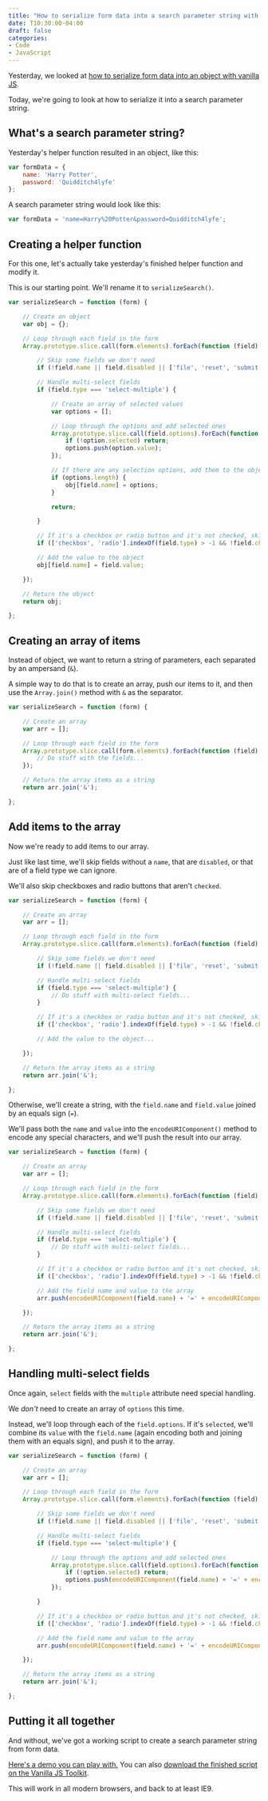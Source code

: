 ```yaml
---
title: "How to serialize form data into a search parameter string with vanilla JS"
date: T10:30:00-04:00
draft: false
categories:
- Code
- JavaScript
---
```


Yesterday, we looked at [how to serialize form data into an object with vanilla JS](/how-to-serialize-form-data-into-an-object-with-vanilla-js/).

Today, we're going to look at how to serialize it into a search parameter string.

## What's a search parameter string?

Yesterday's helper function resulted in an object, like this:

```js
var formData = {
	name: 'Harry Potter',
	password: 'Quidditch4lyfe'
};
```

A search parameter string would look like this:

```js
var formData = 'name=Harry%20Potter&password=Quidditch4lyfe';
```

## Creating a helper function

For this one, let's actually take yesterday's finished helper function and modify it.

This is our starting point. We'll rename it to `serializeSearch()`.

```js
var serializeSearch = function (form) {

	// Create an object
	var obj = {};

	// Loop through each field in the form
	Array.prototype.slice.call(form.elements).forEach(function (field) {

		// Skip some fields we don't need
		if (!field.name || field.disabled || ['file', 'reset', 'submit', 'button'].indexOf(field.type) > -1) return;

		// Handle multi-select fields
		if (field.type === 'select-multiple') {

			// Create an array of selected values
			var options = [];

			// Loop through the options and add selected ones
			Array.prototype.slice.call(field.options).forEach(function (option) {
				if (!option.selected) return;
				options.push(option.value);
			});

			// If there are any selection options, add them to the object
			if (options.length) {
				obj[field.name] = options;
			}

			return;

		}

		// If it's a checkbox or radio button and it's not checked, skip it
		if (['checkbox', 'radio'].indexOf(field.type) > -1 && !field.checked) return;

		// Add the value to the object
		obj[field.name] = field.value;

	});

	// Return the object
	return obj;

};
```

## Creating an array of items

Instead of object, we want to return a string of parameters, each separated by an ampersand (`&`).

A simple way to do that is to create an array, push our items to it, and then use the `Array.join()` method with `&` as the separator.

```js
var serializeSearch = function (form) {

	// Create an array
	var arr = [];

	// Loop through each field in the form
	Array.prototype.slice.call(form.elements).forEach(function (field) {
		// Do stuff with the fields...
	});

	// Return the array items as a string
	return arr.join('&');

};
```

## Add items to the array

Now we're ready to add items to our array.

Just like last time, we'll skip fields without a `name`, that are `disabled`, or that are of a field type we can ignore.

We'll also skip checkboxes and radio buttons that aren't `checked`.

```js
var serializeSearch = function (form) {

	// Create an array
	var arr = [];

	// Loop through each field in the form
	Array.prototype.slice.call(form.elements).forEach(function (field) {

		// Skip some fields we don't need
		if (!field.name || field.disabled || ['file', 'reset', 'submit', 'button'].indexOf(field.type) > -1) return;

		// Handle multi-select fields
		if (field.type === 'select-multiple') {
			// Do stuff with multi-select fields...
		}

		// If it's a checkbox or radio button and it's not checked, skip it
		if (['checkbox', 'radio'].indexOf(field.type) > -1 && !field.checked) return;

		// Add the value to the object...

	});

	// Return the array items as a string
	return arr.join('&');

};
```

Otherwise, we'll create a string, with the `field.name` and `field.value` joined by an equals sign (`=`).

We'll pass both the `name` and `value` into the `encodeURIComponent()` method to encode any special characters, and we'll push the result into our array.

```js
var serializeSearch = function (form) {

	// Create an array
	var arr = [];

	// Loop through each field in the form
	Array.prototype.slice.call(form.elements).forEach(function (field) {

		// Skip some fields we don't need
		if (!field.name || field.disabled || ['file', 'reset', 'submit', 'button'].indexOf(field.type) > -1) return;

		// Handle multi-select fields
		if (field.type === 'select-multiple') {
			// Do stuff with multi-select fields...
		}

		// If it's a checkbox or radio button and it's not checked, skip it
		if (['checkbox', 'radio'].indexOf(field.type) > -1 && !field.checked) return;

		// Add the field name and value to the array
		arr.push(encodeURIComponent(field.name) + '=' + encodeURIComponent(field.value));

	});

	// Return the array items as a string
	return arr.join('&');

};
```

## Handling multi-select fields

Once again, `select` fields with the `multiple` attribute need special handling.

We _don't_ need to create an array of `options` this time.

Instead, we'll loop through each of the `field.options`. If it's `selected`, we'll combine its `value` with the `field.name` (again encoding both and joining them with an equals sign), and push it to the array.

```js
var serializeSearch = function (form) {

	// Create an array
	var arr = [];

	// Loop through each field in the form
	Array.prototype.slice.call(form.elements).forEach(function (field) {

		// Skip some fields we don't need
		if (!field.name || field.disabled || ['file', 'reset', 'submit', 'button'].indexOf(field.type) > -1) return;

		// Handle multi-select fields
		if (field.type === 'select-multiple') {

			// Loop through the options and add selected ones
			Array.prototype.slice.call(field.options).forEach(function (option) {
				if (!option.selected) return;
				options.push(encodeURIComponent(field.name) + '=' + encodeURIComponent(option.value));
			});

		}

		// If it's a checkbox or radio button and it's not checked, skip it
		if (['checkbox', 'radio'].indexOf(field.type) > -1 && !field.checked) return;

		// Add the field name and value to the array
		arr.push(encodeURIComponent(field.name) + '=' + encodeURIComponent(field.value));

	});

	// Return the array items as a string
	return arr.join('&');

};
```

## Putting it all together

And without, we've got a working script to create a search parameter string from form data.

[Here's a demo you can play with.](https://codepen.io/cferdinandi/pen/ExVGxOE) You can also [download the finished script on the Vanilla JS Toolkit](https://vanillajstoolkit.com/helpers/serialize/).

This will work in all modern browsers, and back to at least IE9.